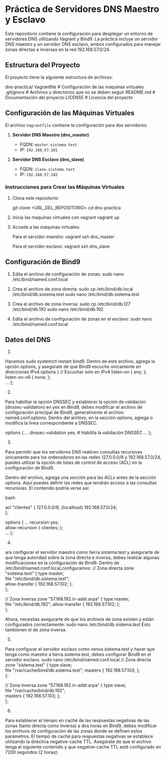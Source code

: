 
# Práctica de Servidores DNS Maestro y Esclavo

Este repositorio contiene la configuración para desplegar un entorno de servidores DNS utilizando Vagrant y Bind9. La práctica incluye un servidor DNS maestro y un servidor DNS esclavo, ambos configurados para manejar zonas directas e inversas en la red 192.168.57.0/24.

## Estructura del Proyecto

El proyecto tiene la siguiente estructura de archivos:

dns-practica/ 
 Vagrantfile # Configuración de las máquinas virtuales 
 .gitignore # Archivos y directorios que no se deben seguir 
 README.md # Documentación del proyecto
 LICENSE # Licencia del proyecto

## Configuración de las Máquinas Virtuales

El archivo `Vagrantfile` contiene la configuración para dos servidores:

1. **Servidor DNS Maestro (dns_master)**
   - FQDN: `master.sistema.test`
   - IP: `192.168.57.101`
   
2. **Servidor DNS Esclavo (dns_slave)**
   - FQDN: `slave.sistema.test`
   - IP: `192.168.57.102`

### Instrucciones para Crear las Máquinas Virtuales

1. Clona este repositorio:

   git clone <URL_DEL_REPOSITORIO>
   cd dns-practica

2. Inicia las maquinas  virtuales con vagrant
    vagrant up

3. Accede a las máquinas virtuales:

    Para el servidor maestro:
        vagrant ssh dns_master

    Para el servidor esclavo:
        vagrant ssh dns_slave
## Configuración de Bind9

1. Edita el archivo de configuración de zonas:
     sudo nano /etc/bind/named.conf.local

2. Crea el archivo de zona directa:
    sudo cp /etc/bind/db.local /etc/bind/db.sistema.test
    sudo nano /etc/bind/db.sistema.test

3. Crea el archivo de zona inversa:
    sudo cp /etc/bind/db.127 /etc/bind/db.192
    sudo nano /etc/bind/db.192

4. Edita el archivo de configuración de zonas en el esclavo:
    sudo nano /etc/bind/named.conf.local

## Datos del DNS

1. 
Hacemos sudo systemctl restart bind9. Dentro de este archivo, agrega la opción options, y asegúrate de que Bind9 escuche únicamente en direcciones IPv4.options {
    // Escuchar solo en IPv4
    listen-on { any; };   
    listen-on-v6 { none; };  
    ...
};

2. 
Para habilitar la opción DNSSEC y establecer la opción de validación (dnssec-validation) en yes en Bind9, debes modificar el archivo de configuración principal de Bind9, generalmente el archivo named.conf.options.
Dentro del archivo, en la sección options, agrega o modifica la línea correspondiente a DNSSEC. 

options {
    ...
    dnssec-validation yes;  # Habilita la validación DNSSEC
    ...
}; 

3. 
Para permitir que los servidores DNS realicen consultas recursivas únicamente para los ordenadores en las redes 127.0.0.0/8 y 192.168.57.0/24, puedes utilizar la opción de listas de control de acceso (ACL) en la configuración de Bind9.

Dentro del archivo, agrega una sección para las ACLs antes de la sección options. Aquí puedes definir las redes que tendrán acceso a las consultas recursivas. El contenido podría verse así:

bash

acl "clientes" {
    127.0.0.0/8;              (localhost)
    192.168.57.0/24;         
};

options {
    ...
    recursion yes;         
    allow-recursion { clientes; };  
    ...
};

4. 
ara configurar el servidor maestro como tierra.sistema.test y asegurarte de que tenga autoridad sobre la zona directa e inversa, debes realizar algunas modificaciones en la configuración de Bind9. 
Dentro de /etc/bind/named.conf.local,configuramos:
// Zona directa
zone "sistema.test" {
    type master;  
    file "/etc/bind/db.sistema.test";  
    allow-transfer { 192.168.57.102; };  
};

// Zona inversa
zone "57.168.192.in-addr.arpa" {
    type master;  
    file "/etc/bind/db.192"; 
    allow-transfer { 192.168.57.102; };  
};

Ahora, necesitas asegurarte de que los archivos de zona existen y están configurados correctamente: sudo nano /etc/bind/db.sistema.test
Esto tambienen el de zona inversa.

5. 
Para configurar el servidor esclavo como venus.sistema.test y hacer que tenga como maestro a tierra.sistema.test, debes configurar Bind9 en el servidor esclavo.
sudo nano /etc/bind/named.conf.local
// Zona directa
zone "sistema.test" {
    type slave;  
    file "/var/cache/bind/db.sistema.test"; 
    masters { 192.168.57.103; };  
};

// Zona inversa
zone "57.168.192.in-addr.arpa" {
    type slave;  
    file "/var/cache/bind/db.192";  
    masters { 192.168.57.103; };  
};

6. 
Para establecer el tiempo en caché de las respuestas negativas de las zonas (tanto directa como inversa) a dos horas en Bind9, debes modificar los archivos de configuración de las zonas donde se definen estos parámetros. El tiempo de caché para respuestas negativas se establece utilizando la directiva negative-cache TTL.
Asegúrate de que el archivo tenga el siguiente contenido y que negative-cache TTL esté configurado en 7200 segundos (2 horas):